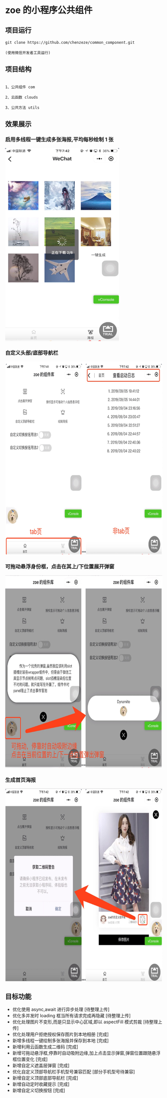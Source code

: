 # zoe 的小程序公共组件

## 项目运行

```
git clone https://github.com/chenzeze/common_component.git

(使用微信开发者工具运行)

```

## 项目结构

```

1、公共组件 com

2、云函数 clouds

3、公共方法 utils

```

## 效果展示

### 启用多线程一键生成多张海报,平均每秒绘制 1 张

<img src="./output/saveAll.jpg" width="365" height="619"/>

### 自定义头部/底部导航栏

<img src="./output/index.jpg" width="750" height="619"/>

### 可拖动悬浮身份框，点击在其上/下位置展开弹窗

<img src="./output/draggableInfo.jpg" width="750" height="619"/>

### 生成首页海报

<img src="./output/saveOne.jpg" width="750" height="619"/>

## 目标功能

- 优化使用 async,await 进行异步处理 [待整理上传]
- 优化多并发时 loading 框当所有请求完成再隐藏 [待整理上传]
- 优化处理图片不变形,而是只显示中心区域,即以 aspectFill 模式剪裁 [待整理上传]
- 优化处理用户拒绝授权保存图片到本地相册 [完成]
- 新增多线程一键绘制多张海报并保存到本地 [完成]
- 新增利用云函数生成二维码 [完成]
- 新增可拖动悬浮框,停靠时自动吸附边缘,加上点击显示弹窗,弹窗位置跟随悬浮框位置变化 [完成]
- 新增自定义遮盖层弹窗 [完成]
- 优化自定义顶部导航栏手机型号兼容匹配 [部分手机型号待兼容]
- 新增自定义顶部底部导航栏 [完成]
- 新增自动定时收藏提示 [完成]
- 新增自定义切换按钮 [完成]
